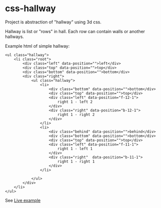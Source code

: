 # css-hallway
Project is abstraction of "hallway" using 3d css.

Hallway is list or "rows" in hall. Each row can contain walls or another hallways.

Example html of simple hallway:
```
<ul class="hallway">
    <li class="root">
        <div class="left" data-position="">left</div>
        <div class="top" data-position="">top</div>
        <div class="bottom" data-position="">bottom</div>
        <div class="right">
            <ul class="hallway">
                <li>
                    <div class="bottom" data-position="">bottom</div>
                    <div class="top" data-position="">top</div>
                    <div class="left" data-position="f-12-1">
                        right 1 - left 2
                    </div>
                    <div class="right" data-position="b-12-1">
                        right 1 - right 2
                    </div>
                </li>
                <li>
                    <div class="behind" data-position="">behind</div>
                    <div class="bottom" data-position="">bottom</div>
                    <div class="top" data-position="">top</div>
                    <div class="left" data-position="f-11-1">
                        right 1 - left 1
                    </div>
                    <div class="right"  data-position="b-11-1">
                        right 1 - right 1
                    </div>
                </li>

            </ul>
        </div>
    </li>
</ul>
```

See [Live example](http://xx.wz.sk/C/)